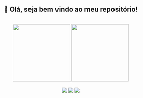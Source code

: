 <div align=center>
    <h2>👋 Olá, seja bem vindo ao meu repositório!</h2>
</div>


<!--
**remulocosta/remulocosta** is a ✨ _special_ ✨ repository because its `README.md` (this file) appears on your GitHub profile.

Here are some ideas to get you started:

- 🔭 I’m currently working on ...
- 🌱 I’m currently learning ...
- 👯 I’m looking to collaborate on ...
- 🤔 I’m looking for help with ...
- 💬 Ask me about ...
- 📫 How to reach me: ...
- 😄 Pronouns: ...
- ⚡ Fun fact: ...
-->
<div style="display: inline_block"><br>  

<div align="center">
  <a href="https://github.com/remulocosta">
    <img height="180em" src="https://github-readme-stats.vercel.app/api/top-langs/?username=remulocosta&layout=compact&langs_count=7&theme=dark"/>
    <img height="180em" src="https://github-readme-stats.vercel.app/api?username=remulocosta&show_icons=true&theme=dark&include_all_commits=true&count_private=true"/>
  </a>
</div>

<div style="display: inline_block"><br>  

<div align="center"> 
    <a href="https://instagram.com/remulo.costa" target="_blank"><img src="https://img.shields.io/badge/-Instagram-%23E4405F?style=for-the-badge&logo=instagram&logoColor=white" target="_blank"></a>
  <a href = "mailto:remulo.costa@gmail.com"><img src="https://img.shields.io/badge/-Gmail-%23333?style=for-the-badge&logo=gmail&logoColor=white" target="_blank"></a>
  <a href="https://www.linkedin.com/in/remulocosta" target="_blank"><img src="https://img.shields.io/badge/-LinkedIn-%230077B5?style=for-the-badge&logo=linkedin&logoColor=white" target="_blank"></a> 
</div>  
